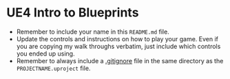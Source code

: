 # UE4 Intro to Blueprints

* Remember to include your name in this `README.md` file.
* Update the controls and instructions on how to play your game. Even if you are copying my walk throughs verbatim, just include which controls you ended up using.
* Remember to always include a [.gitignore](https://github.com/github/gitignore/blob/master/UnrealEngine.gitignore) file in the same directory as the `PROJECTNAME.uproject` file.
